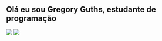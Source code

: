 ## Olá eu sou Gregory Guths, estudante de programação

<div> 
 
  <a href = "mailto:contatorafaballerini@gmail.com"><img src="https://img.shields.io/badge/-Gmail-%23333?style=for-the-badge&logo=gmail&logoColor=white" alvo="_em branco"></a>
  <a href="https://www.linkedin.com/in/rafaella-ballerini-45875016a" alvo="_em branco"><img src="https://img.shields.io/badge/-LinkedIn-%230077B5?style=for-the-badge&logo=linkedin&logoColor=white" alvo="_em branco"></a> 
  
</div>

